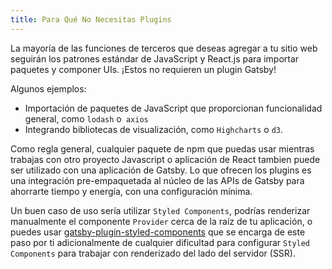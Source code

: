 ```yaml
---
title: Para Qué No Necesitas Plugins
---
```


La mayoría de las funciones de terceros que deseas agregar a tu sitio web seguirán los patrones estándar de JavaScript y React.js para importar paquetes y componer UIs. ¡Estos no requieren un plugin Gatsby!

Algunos ejemplos:

- Importación de paquetes de JavaScript que proporcionan funcionalidad general, como `lodash` o` axios`
- Integrando bibliotecas de visualización, como `Highcharts` o `d3`.

Como regla general, cualquier paquete de npm que puedas usar mientras trabajas con otro proyecto Javascript o aplicación de React tambien puede ser utilizado con una aplicación de Gatsby. Lo que ofrecen los plugins es una integración pre-empaquetada al núcleo de las APIs de Gatsby para ahorrarte tiempo y energía, con una configuración mínima.

Un buen caso de uso sería utilizar `Styled Components`, podrías renderizar manualmente el componente `Provider` cerca de la raíz de tu aplicación, o puedes usar [gatsby-plugin-styled-components](https://www.gatsbyjs.org/packages/gatsby-plugin-styled-components/) que se encarga de este paso por ti adicionalmente de cualquier dificultad para configurar `Styled Components` para trabajar con renderizado del lado del servidor (SSR).
